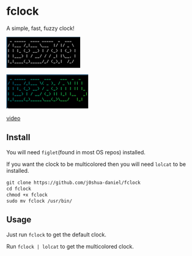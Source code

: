 # fclock
A simple, fast, fuzzy clock!

![fclock](https://github.com/j0shua-daniel/images/blob/main/fclock.png?raw=true)

![fclock-lolcat](https://github.com/j0shua-daniel/images/blob/main/fclock-lol.png?raw=true)

[video](https://asciinema.org/a/EK7473jODgOD6Sh7yJGDA8XUu)

## Install

You will need `figlet`(found in most OS repos) installed.

If you want the clock to be multicolored then you will need `lolcat` to be installed.

```
git clone https://github.com/j0shua-daniel/fclock
cd fclock
chmod +x fclock
sudo mv fclock /usr/bin/
```

## Usage

Just run `fclock` to get the default clock.

Run `fclock | lolcat` to get the multicolored clock.
